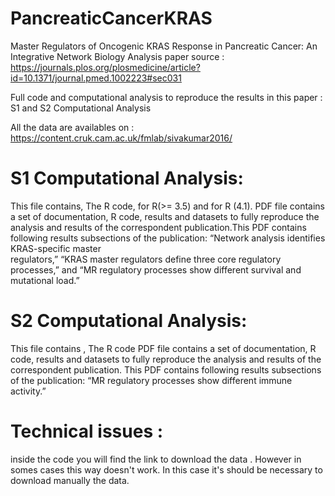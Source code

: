 # PancreaticCancerKRAS
 Master Regulators of Oncogenic KRAS Response in Pancreatic Cancer: An Integrative Network Biology Analysis
 paper source : https://journals.plos.org/plosmedicine/article?id=10.1371/journal.pmed.1002223#sec031
 
 Full code and computational analysis to reproduce the results in this paper : S1 and S2 Computational Analysis
 
 All the data are availables on : https://content.cruk.cam.ac.uk/fmlab/sivakumar2016/
 
 
 # S1 Computational Analysis:
 This file contains, The R code, for R(>= 3.5) and for R (4.1).
                      PDF file contains a set of documentation, R code, results and datasets to fully reproduce the analysis and results of the correspondent                             publication.This PDF contains following results subsections of the publication: “Network analysis identifies KRAS-specific master           
                      regulators,” “KRAS master regulators define three core regulatory processes,” and “MR regulatory processes show different survival and 
                      mutational load.”
                      
 
 
 # S2 Computational Analysis:
 This file contains , The R code
                      PDF file contains a set of documentation, R code, results and datasets to fully reproduce the analysis and results of the correspondent                             publication. This PDF contains following results subsections of the publication: “MR regulatory processes show different immune activity.”
                      
 
 # Technical issues :
 inside the code you will find the link to download the data . However in somes cases this way doesn't work. In this case it's should be necessary to download manually the data.
